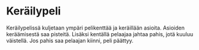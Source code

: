 # Keräilypeli

Keräilypelissä kuljetaan ympäri pelikenttää ja keräillään asioita. Asioiden keräämisestä saa pisteitä. Lisäksi kentällä pelaajaa jahtaa pahis, jotä kuuluu väistellä. Jos pahis saa pelaajan kiinni, peli päättyy.

